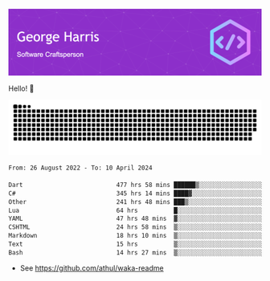 ![img](./assets/github-header.png)

Hello! :wave:

<div align="center">
  <img  src="https://github.com/1999AZZAR/1999AZZAR/blob/readme/resources/img/grid-snake.svg" alt="snake" />
</div>

<!--START_SECTION:waka-->

```txt
From: 26 August 2022 - To: 10 April 2024

Dart                          477 hrs 58 mins ██████▒░░░░░░░░░░░░░░░░░░   25.77 %
C#                            345 hrs 14 mins ████▓░░░░░░░░░░░░░░░░░░░░   18.61 %
Other                         241 hrs 48 mins ███▒░░░░░░░░░░░░░░░░░░░░░   13.04 %
Lua                           64 hrs          █░░░░░░░░░░░░░░░░░░░░░░░░   03.45 %
YAML                          47 hrs 48 mins  ▓░░░░░░░░░░░░░░░░░░░░░░░░   02.58 %
CSHTML                        24 hrs 58 mins  ▒░░░░░░░░░░░░░░░░░░░░░░░░   01.35 %
Markdown                      18 hrs 10 mins  ▒░░░░░░░░░░░░░░░░░░░░░░░░   00.98 %
Text                          15 hrs          ▒░░░░░░░░░░░░░░░░░░░░░░░░   00.81 %
Bash                          14 hrs 27 mins  ▒░░░░░░░░░░░░░░░░░░░░░░░░   00.78 %
```

<!--END_SECTION:waka-->

- See <https://github.com/athul/waka-readme>
